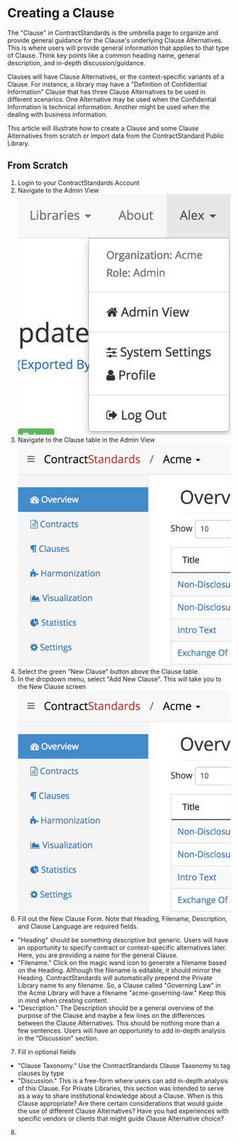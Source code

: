 # Creating a Clause

The "Clause" in ContractStandards is the umbrella page to organize and provide general guidance for the Clause's underlying Clause Alternatives. This is where users will provide general information that applies to that type of Clause. Think key points like a common heading name, general description, and in-depth discussion/guidance.

Clauses will have Clause Alternatives, or the context-specific variants of a Clause. For instance, a library may have a "Definition of Confidential Information" Clause that has three Clause Alternatives to be used in different scenarios. One Alternative may be used when the Confidential Information is technical information. Another might be used when the dealing with business information.

This article will illustrate how to create a Clause and some Clause Alternatives from scratch or import data from the ContractStandard Public Library.

## From Scratch
1. Login to your ContractStandards Account
2. Navigate to the Admin View ![user menu][user-name]
3. Navigate to the Clause table in the Admin View ![nav sidebar][nav-sidebar]
4. Select the green "New Clause" button above the Clause table.
5. In the dropdown menu, select "Add New Clause". This will take you to the New Clause screen ![nav sidebar][nav-sidebar]
6. Fill out the New Clause Form. Note that Heading, Filename, Description, and Clause Language are required fields.
 * "Heading" should be something descriptive but generic. Users will have an opportunity to specify contract or context-specific alternatives later. Here, you are providing a name for the general Clause.
 * "Filename." Click on the magic wand icon to generate a filename based on the Heading. Although the filename is editable, it should mirror the Heading. ContractStandards will automatically prepend the Private Library name to any filename. So, a Clause called "Governing Law" in the Acme Library will have a filename "acme-governing-law." Keep this in mind when creating content.
 * "Description." The Description should be a general overview of the purpose of the Clause and maybe a few lines on the differences between the Clause Alternatives. This should be nothing more than a few sentences. Users will have an opportunity to add in-depth analysis in the "Discussion" section.
 7. Fill in optional fields
  * "Clause Taxonomy." Use the ContractStandards Clause Taxonomy to tag clauses by type
  * "Discussion." This is a free-form where users can add in-depth analysis of this Clause. For Private Libraries, this section was intended to serve as a way to share institutional knowledge about a Clause. When is this Clause appropriate? Are there certain considerations that would guide the use of different Clause Alternatives? Have you had experiences with specific vendors or clients that might guide Clause Alternative choice?
  8. 

[user-name]: img/user-menu.png
[nav-sidebar]: img/nav-sidebar.png
[new-clause-btn]: img/new-clause-btn.png